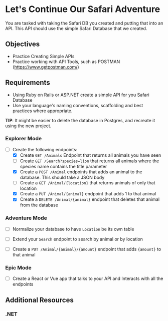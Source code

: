 # Let's Continue Our Safari Adventure

You are tasked with taking the Safari DB you created and putting that into an API. This API should use the simple Safari Database that we created. 


## Objectives
- Practice Creating Simple APIs
- Practice working with API Tools, such as POSTMAN (https://www.getpostman.com/)

## Requirements
- Using Ruby on Rails or ASP.NET create a simple API for you Safari Database
- Use your language's naming conventions, scaffolding and best practices where appropriate. 

**TIP**: It might be easier to delete the database in Postgres, and recreate it using the new project. 

### Explorer Mode

* [ ] Create the following endpoints: 
    - [x] Create `GET /Animals` Endpoint that returns all animals you have seen
    - [ ] Create `GET /Search?species=lion` that returns all animals where the species name contains the title parameter
    - [x] Create a `POST /Animal` endpoints that adds an animal to the database. This should take a JSON body
    - [ ] Create a `GET /Animal/{location}` that returns animals of only that location
    - [X] Create a `PUT /Animal/{animal}` endpoint that adds 1 to that animal
    - [X] Create a `DELETE /Animal/{animal}` endpoint that deletes that animal from the database
 
### Adventure Mode
- [ ] Normalize your database to have `Location` be its own table
- [ ] Extend your `Search` endpoint to search by animal or by location
- [ ] Create a `PUT /Animal/{animal}/{amount}` endpoint that adds `{amount}` to that animal


### Epic Mode
- [ ] Create a React or Vue app that talks to your API and Interacts with all the endpoints


## Additional Resources

### .NET 
